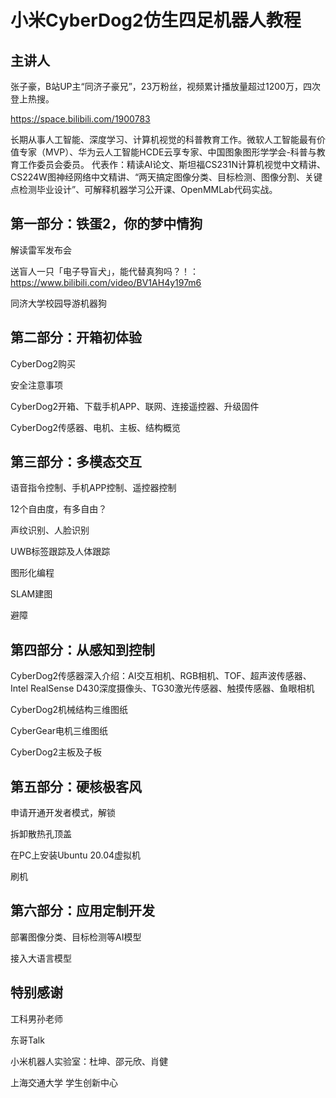 # 小米CyberDog2仿生四足机器人教程

## 主讲人
张子豪，B站UP主“同济子豪兄”，23万粉丝，视频累计播放量超过1200万，四次登上热搜。

https://space.bilibili.com/1900783

长期从事人工智能、深度学习、计算机视觉的科普教育工作。微软人工智能最有价值专家（MVP）、华为云人工智能HCDE云享专家、中国图象图形学学会-科普与教育工作委员会委员。
代表作：精读AI论文、斯坦福CS231N计算机视觉中文精讲、CS224W图神经网络中文精讲、“两天搞定图像分类、目标检测、图像分割、关键点检测毕业设计”、可解释机器学习公开课、OpenMMLab代码实战。

## 第一部分：铁蛋2，你的梦中情狗

解读雷军发布会

送盲人一只「电子导盲犬」，能代替真狗吗？！：https://www.bilibili.com/video/BV1AH4y197m6

同济大学校园导游机器狗

## 第二部分：开箱初体验

CyberDog2购买

安全注意事项

CyberDog2开箱、下载手机APP、联网、连接遥控器、升级固件

CyberDog2传感器、电机、主板、结构概览

## 第三部分：多模态交互

语音指令控制、手机APP控制、遥控器控制

12个自由度，有多自由？

声纹识别、人脸识别

UWB标签跟踪及人体跟踪

图形化编程

SLAM建图

避障

## 第四部分：从感知到控制

CyberDog2传感器深入介绍：AI交互相机、RGB相机、TOF、超声波传感器、Intel RealSense D430深度摄像头、TG30激光传感器、触摸传感器、鱼眼相机

CyberDog2机械结构三维图纸

CyberGear电机三维图纸

CyberDog2主板及子板

## 第五部分：硬核极客风

申请开通开发者模式，解锁

拆卸散热孔顶盖

在PC上安装Ubuntu 20.04虚拟机

刷机

## 第六部分：应用定制开发

部署图像分类、目标检测等AI模型

接入大语言模型

## 特别感谢

工科男孙老师

东哥Talk

小米机器人实验室：杜坤、邵元欣、肖健

上海交通大学 学生创新中心


